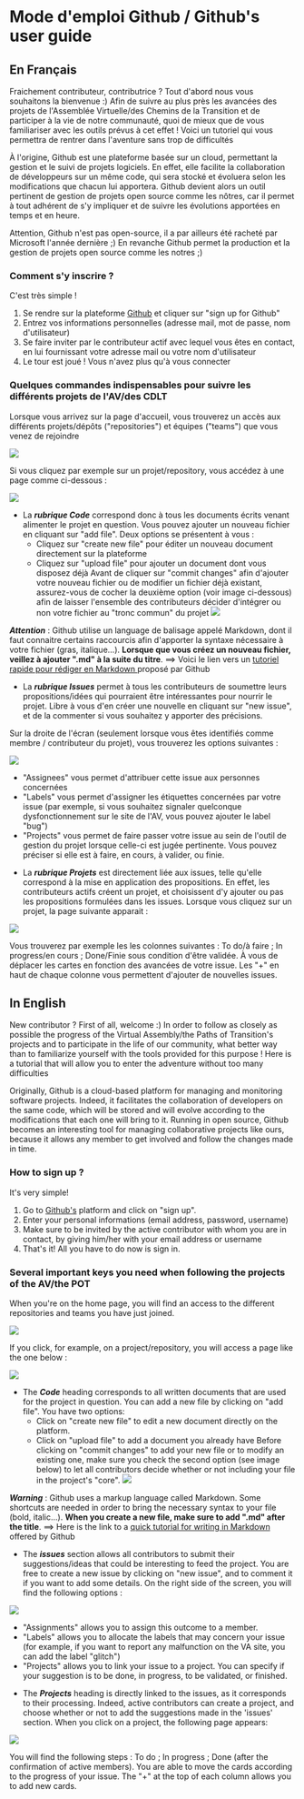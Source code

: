 # Mode d'emploi Github / Github's user guide

## En Français

Fraichement contributeur, contributrice ? 
Tout d'abord nous vous souhaitons la bienvenue :) 
Afin de suivre au plus près les avancées des projets de l'Assemblée Virtuelle/des Chemins de la Transition et de participer à la vie de notre communauté, quoi de mieux que de vous familiariser avec les outils prévus à cet effet ! 
Voici un tutoriel qui vous permettra de rentrer dans l'aventure sans trop de difficultés 

À l'origine, Github est une plateforme basée sur un cloud, permettant la gestion et le suivi de projets logiciels. En effet, elle facilite la collaboration de développeurs sur un même code, qui sera stocké et évoluera selon les modifications que chacun lui apportera. 
Github devient alors un outil pertinent de gestion de projets open source comme les nôtres, car il permet à tout adhérent de s'y impliquer et de suivre les évolutions apportées en temps et en heure. 

Attention, Github n'est pas open-source, il a par ailleurs été racheté par Microsoft l'année dernière ;)
En revanche Github permet la production et la gestion de projets open source comme les notres ;)

### Comment s'y inscrire ?

C'est très simple ! 
1. Se rendre sur la plateforme [Github](https://github.com/) et cliquer sur "sign up for Github"
2. Entrez vos informations personnelles (adresse mail, mot de passe, nom d'utilisateur)
3. Se faire inviter par le contributeur actif avec lequel vous êtes en contact, en lui fournissant votre adresse mail ou votre nom d'utilisateur 
4. Le tour est joué ! Vous n'avez plus qu'à vous connecter

### Quelques commandes indispensables pour suivre les différents projets de l'AV/des CDLT

Lorsque vous arrivez sur la page d'accueil, vous trouverez un accès aux différents projets/dépôts ("repositories") et équipes ("teams") que vous venez de rejoindre 

![](https://pad.lescommuns.org/uploads/upload_5813a5b0ea46fa97c5d060746e4ca82e.png)

Si vous cliquez par exemple sur un projet/repository, vous accédez à une page comme ci-dessous : 

![](https://pad.lescommuns.org/uploads/upload_ff3d1a92a681008c33b14acc432411fe.png)

* La **_rubrique Code_** correspond donc à tous les documents écrits venant alimenter le projet en question. Vous pouvez ajouter un nouveau fichier en        cliquant sur "add file". Deux options se présentent à vous : 
  - Cliquez sur "create new file" pour éditer un nouveau document directement sur la plateforme
  - Cliquez sur "upload file" pour ajouter un document dont vous disposez déjà
Avant de cliquer sur "commit changes" afin d'ajouter votre nouveau fichier ou de modifier un fichier déjà existant, assurez-vous de cocher la deuxième option (voir image ci-dessous) afin de laisser l'ensemble des contributeurs décider d'intégrer ou non votre fichier au "tronc commun" du projet 
![](https://pad.lescommuns.org/uploads/upload_f45c6389f4044aa9f5c8cc2fe0283a62.png)


**_Attention_** : Github utilise un language de balisage appelé Markdown, dont il faut connaitre certains raccourcis afin d'apporter la syntaxe nécessaire à votre fichier (gras, italique...). **Lorsque que vous créez un nouveau fichier, veillez à ajouter ".md" à la suite du titre**. ==> Voici le lien vers un [tutoriel rapide pour rédiger en Markdown ](https://guides.github.com/features/mastering-markdown/) proposé par Github 


* La **_rubrique Issues_** permet à tous les contributeurs de soumettre leurs propositions/idées qui pourraient être intéressantes pour nourrir le projet. Libre à vous d'en créer une nouvelle en cliquant sur "new issue", et de la commenter si vous souhaitez y apporter des précisions. 

Sur la droite de l'écran (seulement lorsque vous êtes identifiés comme membre / contributeur du projet), vous trouverez les options suivantes : 

![](https://pad.lescommuns.org/uploads/upload_63d8413d1ff5b43588a16bf3f179013a.png)

  - "Assignees" vous permet d'attribuer cette issue aux personnes concernées
  - "Labels" vous permet d'assigner les étiquettes concernées par votre issue (par exemple, si vous souhaitez signaler quelconque dysfonctionnement sur le site de l'AV, vous pouvez ajouter le label "bug")
  - "Projects" vous permet de faire passer votre issue au sein de l'outil de gestion du projet lorsque celle-ci est jugée pertinente. Vous pouvez préciser si elle est à faire, en cours, à valider, ou finie. 

* La **_rubrique Projets_** est directement liée aux issues, telle qu'elle correspond à la mise en application des propositions. En effet, les contributeurs actifs créent un projet, et choisissent d'y ajouter ou pas les propositions formulées dans les issues. Lorsque vous cliquez sur un projet, la page suivante apparait : 

![](https://pad.lescommuns.org/uploads/upload_3515d43fadf06ebd5de079c45065f9f3.png)

Vous trouverez par exemple les les colonnes suivantes : To do/à faire ; In progress/en cours ; Done/Finie sous condition d'être validée. À vous de déplacer les cartes en fonction des avancées de votre issue. 
Les "+" en haut de chaque colonne vous permettent d'ajouter de nouvelles issues. 

## In English 

New contributor ? 
First of all, welcome :) 
In order to follow as closely as possible the progress of the Virtual Assembly/the Paths of Transition's projects and to participate in the life of our community, what better way than to familiarize yourself with the tools provided for this purpose ! 
Here is a tutorial that will allow you to enter the adventure without too many difficulties 


Originally, Github is a cloud-based platform for managing and monitoring software projects. Indeed, it facilitates the collaboration of developers on the same code, which will be stored and will evolve according to the modifications that each one will bring to it. 
Running in open source, Github becomes an interesting tool for managing collaborative projects like ours, because it allows any member to get involved and follow the changes made in time. 

### How to sign up ?

It's very simple! 
1. Go to [Github's](https://github.com/) platform and click on "sign up".
2. Enter your personal informations (email address, password, username)
3. Make sure to be invited by the active contributor with whom you are in contact, by giving him/her with your email address or username 
4. That's it! All you have to do now is sign in.

### Several important keys you need when following the projects of the AV/the POT

When you're on the home page, you will find an access to the different repositories and teams you have just joined. 

![](https://pad.lescommuns.org/uploads/upload_5813a5b0ea46fa97c5d060746e4ca82e.png)

If you click, for example, on a project/repository, you will access a page like the one below : 

![](https://pad.lescommuns.org/uploads/upload_ff3d1a92a681008c33b14acc432411fe.png)

* The **_Code_** heading corresponds to all written documents that are used for the project in question. You can add a new file by clicking on "add file". You have two options: 
  - Click on "create new file" to edit a new document directly on the platform.
  - Click on "upload file" to add a document you already have
Before clicking on "commit changes" to add your new file or to modify an existing one, make sure you check the second option (see image below) to let all contributors decide whether or not including your file in the project's "core". 
![](https://pad.lescommuns.org/uploads/upload_f45c6389f4044aa9f5c8cc2fe0283a62.png)


**_Warning_** : Github uses a markup language called Markdown. Some shortcuts are needed in order to bring the necessary syntax to your file (bold, italic...). **When you create a new file, make sure to add ".md" after the title**. ==> Here is the link to a [quick tutorial for writing in Markdown ](https://guides.github.com/features/mastering-markdown/) offered by Github


* The **_issues_** section allows all contributors to submit their suggestions/ideas that could be interesting to feed the project. You are free to create a new issue by clicking on "new issue", and to comment it if you want to add some details. On the right side of the screen, you will find the following options : 

![](https://pad.lescommuns.org/uploads/upload_63d8413d1ff5b43588a16bf3f179013a.png)

  - "Assignments" allows you to assign this outcome to a member.
  - "Labels" allows you to allocate the labels that may concern your issue (for example, if you want to report any malfunction on the VA site, you can add the label "glitch")
  - "Projects" allows you to link your issue to a project. You can specify if your suggestion is to be done, in progress, to be validated, or finished. 

* The **_Projects_** heading is directly linked to the issues, as it corresponds to their processing. Indeed, active contributors can create a project, and choose whether or not to add the suggestions made in the 'issues' section. When you click on a project, the following page appears: 

![](https://pad.lescommuns.org/uploads/upload_3515d43fadf06ebd5de079c45065f9f3.png)

You will find the following steps : To do ; In progress ; Done (after the confirmation of active members). You are able to move the cards according to the progress of your issue. 
The "+" at the top of each column allows you to add new cards. 



